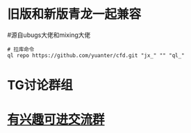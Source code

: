# 旧版和新版青龙一起兼容
#源自ubugs大佬和mixing大佬
```
# 拉库命令
ql repo https://github.com/yuanter/cfd.git "jx_" "" "ql_"
```

# TG讨论群组
# [有兴趣可进交流群](https://t.me/jd_cookie "有兴趣可进交流群")  
